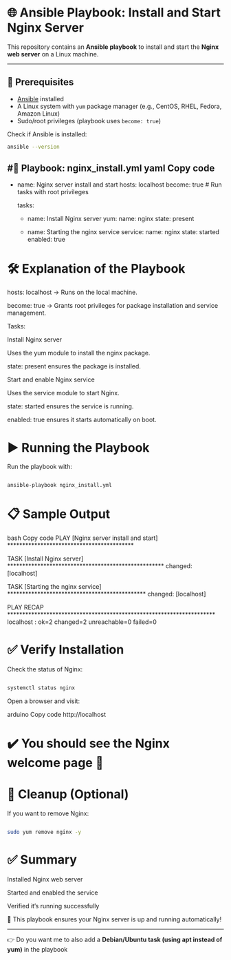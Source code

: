 # 🌐 Ansible Playbook: Install and Start Nginx Server

This repository contains an **Ansible playbook** to install and start the **Nginx web server** on a Linux machine.

---

## 📌 Prerequisites

- [Ansible](https://docs.ansible.com/ansible/latest/installation_guide/index.html) installed  
- A Linux system with `yum` package manager (e.g., CentOS, RHEL, Fedora, Amazon Linux)  
- Sudo/root privileges (playbook uses `become: true`)  

Check if Ansible is installed:

```bash
ansible --version

```
#📜 Playbook: nginx_install.yml
yaml
Copy code
---
- name: Nginx server install and start 
  hosts: localhost
  become: true   # Run tasks with root privileges

  tasks:
    - name: Install Nginx server
      yum:
        name: nginx
        state: present

    - name: Starting the nginx service
      service: 
        name: nginx
        state: started
        enabled: true
# 🛠 Explanation of the Playbook
hosts: localhost → Runs on the local machine.

become: true → Grants root privileges for package installation and service management.

Tasks:

Install Nginx server

Uses the yum module to install the nginx package.

state: present ensures the package is installed.

Start and enable Nginx service

Uses the service module to start Nginx.

state: started ensures the service is running.

enabled: true ensures it starts automatically on boot.

# ▶️ Running the Playbook
Run the playbook with:

```bash

ansible-playbook nginx_install.yml

```
# 📋 Sample Output
bash
Copy code
PLAY [Nginx server install and start] ******************************************

TASK [Install Nginx server] ****************************************************
changed: [localhost]

TASK [Starting the nginx service] **********************************************
changed: [localhost]

PLAY RECAP *********************************************************************
localhost                  : ok=2    changed=2    unreachable=0    failed=0
# ✅ Verify Installation
Check the status of Nginx:

```bash

systemctl status nginx

```
Open a browser and visit:

arduino
Copy code
http://localhost
# ✔️ You should see the Nginx welcome page 🎉

# 🧹 Cleanup (Optional)
If you want to remove Nginx:

```bash

sudo yum remove nginx -y
```
# ✅ Summary
Installed Nginx web server

Started and enabled the service

Verified it’s running successfully

🎯 This playbook ensures your Nginx server is up and running automatically!

---

👉 Do you want me to also add a **Debian/Ubuntu task (using apt instead of yum)** in the playbook
